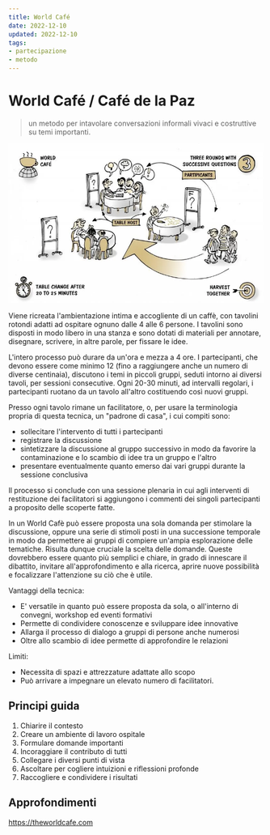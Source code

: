 ```yaml
---
title: World Café
date: 2022-12-10
updated: 2022-12-10
tags:
- partecipazione
- metodo
---
```


# World Café / Café de la Paz
> un metodo per intavolare conversazioni informali vivaci e costruttive su temi importanti.

![](./../img/world-cafe.webp)

Viene ricreata l'ambientazione intima e accogliente di un caffè, con tavolini rotondi adatti ad ospitare ognuno dalle 4 alle 6 persone. I tavolini sono disposti in modo libero in una stanza e sono dotati di materiali per annotare, disegnare, scrivere, in altre parole, per fissare le idee.

L'intero processo può durare da un'ora e mezza a 4 ore. I partecipanti, che devono essere come minimo 12 (fino a raggiungere anche un numero di diverse centinaia), discutono i temi in piccoli gruppi, seduti intorno ai diversi tavoli, per sessioni consecutive. Ogni 20-30 minuti, ad intervalli regolari, i partecipanti ruotano da un tavolo all'altro costituendo così nuovi gruppi.

Presso ogni tavolo rimane un facilitatore, o, per usare la terminologia propria di questa tecnica, un "padrone di casa", i cui compiti sono:

- sollecitare l'intervento di tutti i partecipanti
- registrare la discussione
- sintetizzare la discussione al gruppo successivo in modo da favorire la contaminazione e lo scambio di idee tra un gruppo e l'altro
- presentare eventualmente quanto emerso dai vari gruppi durante la sessione conclusiva

Il processo si conclude con una sessione plenaria in cui agli interventi di restituzione dei facilitatori si aggiungono i commenti dei singoli partecipanti a proposito delle scoperte fatte.

In un World Cafè può essere proposta una sola domanda per stimolare la discussione, oppure una serie di stimoli posti in una successione temporale in modo da permettere ai gruppi di compiere un'ampia esplorazione delle tematiche. Risulta dunque cruciale la scelta delle domande. Queste dovrebbero essere quanto più semplici e chiare, in grado di innescare il dibattito, invitare all'approfondimento e alla ricerca, aprire nuove possibilità e focalizzare l'attenzione su ciò che è utile.

Vantaggi della tecnica:

- E' versatile in quanto può essere proposta da sola, o all'interno di convegni, workshop ed eventi formativi
- Permette di condividere conoscenze e sviluppare idee innovative
- Allarga il processo di dialogo a gruppi di persone anche numerosi
- Oltre allo scambio di idee permette di approfondire le relazioni

Limiti:

-   Necessita di spazi e attrezzature adattate allo scopo
-   Può arrivare a impegnare un elevato numero di facilitatori.

## Principi guida

1. Chiarire il contesto
2. Creare un ambiente di lavoro ospitale
3. Formulare domande importanti
4. Incoraggiare il contributo di tutti
5. Collegare i diversi punti di vista
6. Ascoltare per cogliere intuizioni e riflessioni profonde
7. Raccogliere e condividere i risultati


## Approfondimenti
<https://theworldcafe.com>
